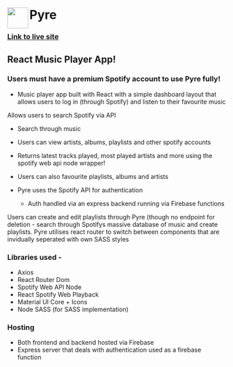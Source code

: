 # Pyre <img src="https://user-images.githubusercontent.com/77104720/157760972-8807961d-44b0-46b0-a509-68a1e2e5bb76.png" align="left" height="48" width="48" >

### [Link to live site](https://pyre-2e47e.web.app/)

## React Music Player App!

### Users must have a premium Spotify account to use Pyre fully!


- Music player app built with React with a simple dashboard layout that allows users to log in (through Spotify) and listen to their favourite music 

Allows users to search Spotify via API
  - Search through music
  - Users can view artists, albums, playlists and other spotify accounts
- Returns latest tracks played, most played artists and more using the spotify web api node wrapper!

- Users can also favourite playlists, albums and artists 
- Pyre uses the Spotify API for authentication
  - Auth handled via an express backend running via Firebase functions

Users can create and edit playlists through Pyre (though no endpoint for deletion - search through Spotifys massive database of music and create playlists.
Pyre utilises react router to switch between components that are invidually seperated with own SASS styles

### Libraries used -

- Axios
- React Router Dom
- Spotify Web API Node
- React Spotify Web Playback
- Material UI Core + Icons
- Node SASS (for SASS implementation)

### Hosting
- Both frontend and backend hosted via Firebase
- Express server that deals with authentication used as a firebase function
